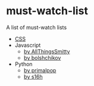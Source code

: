 # must-watch-list

A list of must-watch lists

- [CSS](https://github.com/AllThingsSmitty/must-watch-css)
- Javascript
    - [by AllThingsSmitty](https://github.com/AllThingsSmitty/must-watch-javascript)
    - [by bolshchikov](https://github.com/bolshchikov/js-must-watch)
- Python
    - [by primalpop](https://github.com/primalpop/python-must-watch)
    - [by s16h](https://github.com/s16h/py-must-watch)

